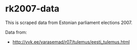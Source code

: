 # rk2007-data

This is scraped data from Estonian parliament elections 2007.

Data from:

* http://vvk.ee/varasemad/r07/tulemus/eesti_tulemus.html